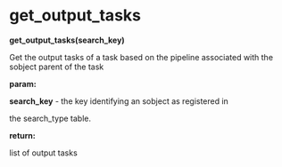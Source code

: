 # get\_output\_tasks

**get\_output\_tasks(search\_key)**

Get the output tasks of a task based on the pipeline
associated with the sobject parent of the task

**param:**

**search\_key** - the key identifying an sobject as registered in

the search\_type table.

**return:**

list of output tasks

